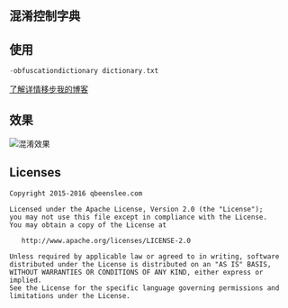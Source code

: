 混淆控制字典
---

## 使用

``` groovy
-obfuscationdictionary dictionary.txt
```
 
[了解详情移步我的博客](http://qbeenslee.com/article/about-wandoujia-proguard-config/)

## 效果

![混淆效果](https://raw.githubusercontent.com/qbeenslee/ART/master/gradle-proguard-dictionary/1.png)

## Licenses

```
Copyright 2015-2016 qbeenslee.com

Licensed under the Apache License, Version 2.0 (the "License");
you may not use this file except in compliance with the License.
You may obtain a copy of the License at

   http://www.apache.org/licenses/LICENSE-2.0

Unless required by applicable law or agreed to in writing, software
distributed under the License is distributed on an "AS IS" BASIS,
WITHOUT WARRANTIES OR CONDITIONS OF ANY KIND, either express or implied.
See the License for the specific language governing permissions and
limitations under the License.
```
